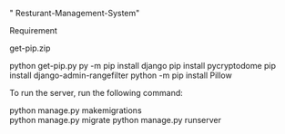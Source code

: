 " Resturant-Management-System" 

Requirement

get-pip.zip

python get-pip.py
py -m pip install django
pip install pycryptodome
pip install django-admin-rangefilter
python -m pip install Pillow    

To run the server, run the following command:

python manage.py makemigrations   
python manage.py migrate
python manage.py runserver



